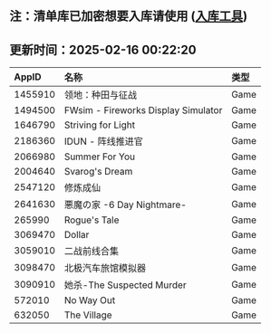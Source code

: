 ## 注：清单库已加密想要入库请使用 ([入库工具](https://github.com/BlankTMing/ManifestAutoUpdate/releases))

## 更新时间：2025-02-16 00:22:20
| AppID | 名称 | 类型  |
| :-------------------- | :----------------------------- | :----------- |
| 1455910 | 领地：种田与征战| Game |
| 1494500 | FWsim - Fireworks Display Simulator| Game |
| 1646790 | Striving for Light| Game |
| 2186360 | IDUN - 阵线推进官| Game |
| 2066980 | Summer For You| Game |
| 2004640 | Svarog's Dream| Game |
| 2547120 | 修炼成仙| Game |
| 2641630 | 悪魔の家 -6 Day Nightmare-| Game |
| 265990 | Rogue's Tale| Game |
| 3069470 | Dollar| Game |
| 3059010 | 二战前线合集| Game |
| 3098470 | 北极汽车旅馆模拟器| Game |
| 3090910 | 她杀-The Suspected Murder| Game |
| 572010 | No Way Out| Game |
| 632050 | The Village| Game |
